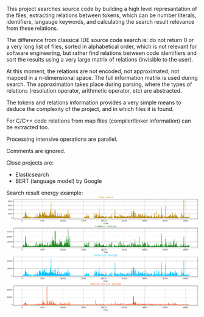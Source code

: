 This project searches source code by building a high level represantation of the files, extracting relations between tokens, which can be number literals, identifiers, langauge keywords, and calculating the search result relevance from these relations.

The difference from classical IDE source code search is: do not return 0 or a very long list of files, sorted in alphabetical order, which is not relevant for software engineering, but rather find relations between code identifiers and sort the results using a very large matrix of relations (invisible to the user).

At this moment, the relations are not encoded, not approximated, not mapped in a n-dimensional space. The full information matrix is used during search. The approximation takes place during parsing, where the types of relations (resolution operator, arithmetic operator, etc) are abstracted.

The tokens and relations information provides a very simple means to deduce the complexity of the project, and in which files it is found.

For C/C++ code relations from map files (compiler/linker information) can be extracted too.

Processing intensive operations are parallel.

Comments are ignored.

Close projects are:
- Elasticsearch
- BERT (language model) by Google

Search result energy example:
![Search result energy example](https://github.com/cenozoica/relation-weighted-source-code-search/blob/main/search_result_energy_example.png?raw=true)
